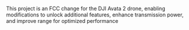 This project is an FCC change for the DJI Avata 2 drone, enabling modifications to unlock additional features, enhance transmission power, and improve range for optimized performance
